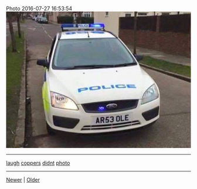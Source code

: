 <!--
title: Photo 2016-07-27 16
date: 2020-06-28T14:43:49.697Z
tags: laugh, coppers, didnt, photo
-->


Photo 2016-07-27 16:53:54
![](148054784072-0.jpg)

<!--BOTTOM-POST-NAVIGATION-->
---

[laugh](tag-laugh.md) [coppers](tag-coppers.md) [didnt](tag-didnt.md) [photo](tag-photo.md)

---

[Newer](147917309907.md) | [Older](148243847377.md)